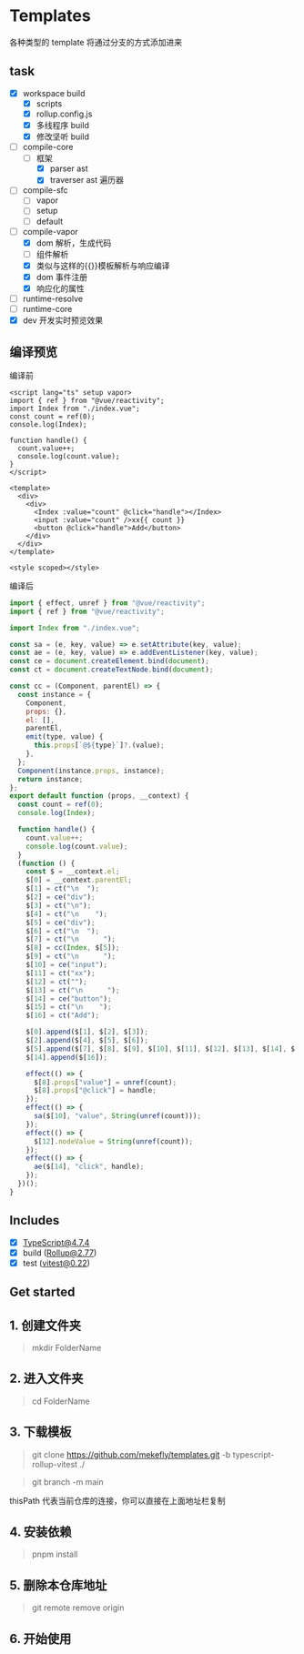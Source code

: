 # Templates

各种类型的 template 将通过分支的方式添加进来

## task

- [x] workspace build
  - [x] scripts
  - [x] rollup.config.js
  - [x] 多线程序 build
  - [x] 修改坚听 build
- [ ] compile-core
  - [ ] 框架
    - [x] parser ast
    - [x] traverser ast 遍历器
- [ ] compile-sfc
  - [ ] vapor
  - [ ] setup
  - [ ] default
- [ ] compile-vapor
  - [x] dom 解析，生成代码
  - [ ] 组件解析
  - [x] 类似与这样的{{}}模板解析与响应编译
  - [x] dom 事件注册
  - [x] 响应化的属性
- [ ] runtime-resolve
- [ ] runtime-core
- [x] dev 开发实时预览效果

## 编译预览

编译前

```vue
<script lang="ts" setup vapor>
import { ref } from "@vue/reactivity";
import Index from "./index.vue";
const count = ref(0);
console.log(Index);

function handle() {
  count.value++;
  console.log(count.value);
}
</script>

<template>
  <div>
    <div>
      <Index :value="count" @click="handle"></Index>
      <input :value="count" />xx{{ count }}
      <button @click="handle">Add</button>
    </div>
  </div>
</template>

<style scoped></style>
```

编译后

```javascript
import { effect, unref } from "@vue/reactivity";
import { ref } from "@vue/reactivity";

import Index from "./index.vue";

const sa = (e, key, value) => e.setAttribute(key, value);
const ae = (e, key, value) => e.addEventListener(key, value);
const ce = document.createElement.bind(document);
const ct = document.createTextNode.bind(document);

const cc = (Component, parentEl) => {
  const instance = {
    Component,
    props: {},
    el: [],
    parentEl,
    emit(type, value) {
      this.props[`@${type}`]?.(value);
    },
  };
  Component(instance.props, instance);
  return instance;
};
export default function (props, __context) {
  const count = ref(0);
  console.log(Index);

  function handle() {
    count.value++;
    console.log(count.value);
  }
  (function () {
    const $ = __context.el;
    $[0] = __context.parentEl;
    $[1] = ct("\n  ");
    $[2] = ce("div");
    $[3] = ct("\n");
    $[4] = ct("\n    ");
    $[5] = ce("div");
    $[6] = ct("\n  ");
    $[7] = ct("\n      ");
    $[8] = cc(Index, $[5]);
    $[9] = ct("\n      ");
    $[10] = ce("input");
    $[11] = ct("xx");
    $[12] = ct("");
    $[13] = ct("\n      ");
    $[14] = ce("button");
    $[15] = ct("\n    ");
    $[16] = ct("Add");

    $[0].append($[1], $[2], $[3]);
    $[2].append($[4], $[5], $[6]);
    $[5].append($[7], $[8], $[9], $[10], $[11], $[12], $[13], $[14], $[15]);
    $[14].append($[16]);

    effect(() => {
      $[8].props["value"] = unref(count);
      $[8].props["@click"] = handle;
    });
    effect(() => {
      sa($[10], "value", String(unref(count)));
    });
    effect(() => {
      $[12].nodeValue = String(unref(count));
    });
    effect(() => {
      ae($[14], "click", handle);
    });
  })();
}
```

## Includes

- [x] TypeScript@4.7.4
- [x] build (Rollup@2.77)
- [x] test (vitest@0.22)

## Get started

## 1. 创建文件夹

> mkdir FolderName

## 2. 进入文件夹

> cd FolderName

## 3. 下载模板

> git clone <https://github.com/mekefly/templates.git> -b typescript-rollup-vitest ./

> git branch -m main

thisPath 代表当前仓库的连接，你可以直接在上面地址栏复制

## 4. 安装依赖

> pnpm install

## 5. 删除本仓库地址

> git remote remove origin

## 6. 开始使用
